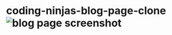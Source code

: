 # coding-ninjas-blog-page-clone![blog page screenshot](https://user-images.githubusercontent.com/120254435/236752751-8c9edb5e-fb1c-4d29-821a-c9d0ef8589ed.png)
